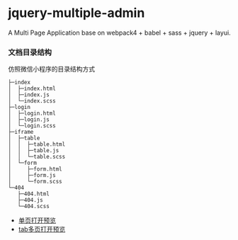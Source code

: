 # jquery-multiple-admin
A Multi Page Application base on webpack4 + babel + sass + jquery + layui.

### 文档目录结构
仿照微信小程序的目录结构方式
```
├─index
│  ├─index.html
│  ├─index.js
│  └─index.scss
├─login
│  ├─login.html
│  ├─login.js
│  └─login.scss
├─iframe
│  ├─table
│  │  ├─table.html
│  │  ├─table.js
│  │  └─table.scss
│  └─form
│     ├─form.html
│     ├─form.js
│     └─form.scss
└─404
   ├─404.html
   ├─404.js
   └─404.scss
```

* [单页打开预览](https://yangyuji.github.io/jquery-multiple-admin/)
* [tab多页打开预览](https://yangyuji.github.io/jquery-multiple-admin/multiple.html)